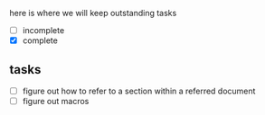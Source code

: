 here is where we will keep outstanding tasks

- [ ] incomplete
- [x] complete

## tasks

- [ ] figure out how to refer to a section within a referred document   
- [ ] figure out macros